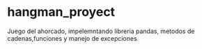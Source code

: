 # hangman_proyect
Juego del ahorcado, impelemntando libreria pandas, metodos de cadenas,funciones y manejo de excepciones
